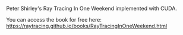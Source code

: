 Peter Shirley's Ray Tracing In One Weekend implemented with CUDA.

You can access the book for free here: https://raytracing.github.io/books/RayTracingInOneWeekend.html
